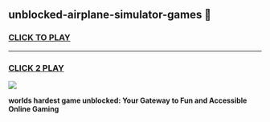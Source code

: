 
## unblocked-airplane-simulator-games 👋
<h3>
<a href="https://premium.freeplayer.one?title=unblocked-airplane-simulator-games&ref=14F">CLICK TO PLAY</a></h3>
<hr>

<h3>
<a href="https://premium.freeplayer.one?title=unblocked-airplane-simulator-games&ref=14F">CLICK 2 PLAY</a>
  
</h3>

<a href="https://premium.freeplayer.one?title=unblocked-airplane-simulator-games&ref=12F/"><img src="https://clearcache.store/games.png"></a>


**worlds hardest game unblocked: Your Gateway to Fun and Accessible Online Gaming**
